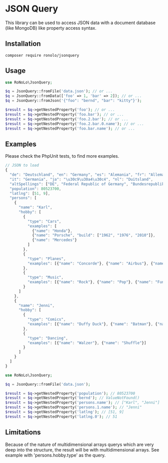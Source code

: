 # JSON Query

This library can be used to access JSON data with a document database (like MongoDB) like property access syntax.

## Installation

```
composer require ronolo/jsonquery
```

## Usage

```php
use RoNoLo\JsonQuery;

$q = JsonQuery::fromFile('data.json'); // or ...
$q = JsonQuery::fromData(['foo' => 1, 'bar' => 2]); // or ...
$q = JsonQuery::fromJson('{"foo": "bernd", "bar": "kitty"}');

$result = $q->getNestedProperty('foo'); // or ...
$result = $q->getNestedProperty('foo.bar'); // or ...
$result = $q->getNestedProperty('foo.2.bar'); // or ...
$result = $q->getNestedProperty('foo.2.bar.0.name'); // or ...
$result = $q->getNestedProperty('foo.bar.name'); // or ...
```

## Examples

Please check the PhpUnit tests, to find more examples.

```javascript
// JSON to load
{
  "de": "Deutschland", "en": "Germany", "es": "Alemania", "fr": "Allemagne",
  "it": "Germania", "ja": "\u30c9\u30a4\u30c4", "nl": "Duitsland",
  "altSpellings": ["DE", "Federal Republic of Germany", "Bundesrepublik Deutschland"],
  "population": 80523700,
  "latlng": [51, 9],
  "persons": [
    {
      "name": "Karl",
      "hobby": [
        {
          "type": "Cars",
          "examples": [
            {"name": "Honda"},
            {"name": "Porsche", "build": ["1962", "1976", "2010"]},
            {"name": "Mercedes"}
          ]
        },
        {
          "type": "Planes",
          "examples": [{"name": "Concorde"}, {"name": "Airbus"}, {"name": "Tupolev"}]
        },
        {
          "type": "Music",
          "examples": [{"name": "Rock"}, {"name": "Pop"}, {"name": "Funk"}]
        }
      ]
    },
    {
      "name": "Jenni",
      "hobby": [
        {
          "type": "Comics",
          "examples": [{"name": "Duffy Duck"}, {"name": "Batman"}, {"name": "Superman"}]
        },
        {
          "type": "Dancing",
          "examples": [{"name": "Walzer"}, {"name": "Shuffle"}]
        }
      ]
    }
  ]
}
```
 
```php
use RoNoLo\JsonQuery;

$q = JsonQuery::fromFile('data.json');

$result = $q->getNestedProperty('population'); // 80523700
$result = $q->getNestedProperty('bernd'); // ValueNotFound()
$result = $q->getNestedProperty('persons.name'); // ["Karl", "Jenni"]
$result = $q->getNestedProperty('persons.1.name'); // "Jenni"
$result = $q->getNestedProperty('latlng'); // [51, 9]
$result = $q->getNestedProperty('latlng.0'); // 51
```
## Limitations

Because of the nature of multidimensional arrays querys which are very deep into the structure, the 
result will be with multidimensional arrays. See example with 'persons.hobby.type' as the query. 

